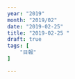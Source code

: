 ```yaml
---
year: "2019"
month: "2019/02"
date: "2019-02-25"
title: "2019-02-25 "
draft: true
tags: [
    "日報"
]

---
```


